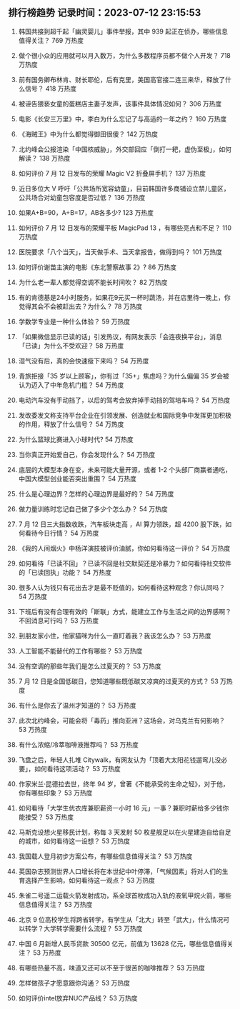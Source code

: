 
## 排行榜趋势 记录时间：2023-07-12 23:15:53
  
  1. 韩国共接到超千起「幽灵婴儿」事件举报，其中 939 起正在侦办，哪些信息值得关注？ 769 万热度
    
  2. 做个很小众的应用就可以月入数万，为什么多数程序员都不做个人开发？ 718 万热度
    
  3. 前有国务卿布林肯、财长耶伦，后有克里，美国高官接二连三来华，释放了什么信号？ 418 万热度
    
  4. 被诬告猥亵女童的蛋糕店主妻子发声，该事件具体情况如何？ 306 万热度
    
  5. 电影《长安三万里》中，李白为什么忘记了与高适的一年之约？ 160 万热度
    
  6. 《海贼王》中为什么都觉得御田很傻？ 142 万热度
    
  7. 北约峰会公报渲染「中国核威胁」，外交部回应「倒打一耙，虚伪至极」，如何解读？ 138 万热度
    
  8. 如何评价 7 月 12 日发布的荣耀 Magic V2 折叠屏手机？ 137 万热度
    
  9. 近日多位大 V 呼吁「公共场所宽容幼童」，目前韩国许多商铺设立禁儿童区，公共场合对幼童包容度是否过低？ 136 万热度
    
  10. 如果A+B=90，A÷B=17，AB各多少? 123 万热度
    
  11. 如何评价 7 月 12 日发布的荣耀平板 MagicPad 13 ，有哪些亮点和不足？ 110 万热度
    
  12. 医院要求「八个当天」，当天做手术、当天拿报告，做得到吗？ 101 万热度
    
  13. 如何评价谢苗主演的电影《东北警察故事 2》? 86 万热度
    
  14. 为什么老一辈人都觉得空调不能长时间吹？ 82 万热度
    
  15. 有的肯德基是24小时服务，如果花9元买一杯时蔬汤，并在店里待一晚上，你觉得其会不会被赶出去？为什么？ 78 万热度
    
  16. 学数学专业是一种什么体验？ 59 万热度
    
  17. 「如果微信显示已读的话」引发热议，有网友表示「会连夜换平台」，消息「已读」为什么不受欢迎？ 58 万热度
    
  18. 湿气没有后，真的会快速瘦下来吗？ 54 万热度
    
  19. 青旅拒接「35 岁以上顾客」，你有过「35+」焦虑吗？为什么偏偏 35 岁会被认为迈入了中年危机门槛？ 54 万热度
    
  20. 电动汽车没有手动挡了，以后的驾考会放弃掉手动挡的驾培车吗？ 54 万热度
    
  21. 发改委发文称支持平台企业在引领发展、创造就业和国际竞争中发挥更加积极的作用，释放了什么信号？ 54 万热度
    
  22. 为什么篮球比赛进入小球时代? 54 万热度
    
  23. 当你真正开始爱自己，你会发现什么？ 54 万热度
    
  24. 底层的大模型本身在变，未来可能大量开源，或者 1-2 个头部厂商赢者通吃，中国大模型创业能否突出重围？ 54 万热度
    
  25. 什么是心理边界？怎样的心理边界是最好的？ 54 万热度
    
  26. 做力量训练时忘记自己做了多少个怎么办？ 54 万热度
    
  27. 7 月 12 日三大指数收跌，汽车板块走高 ，AI 算力领跌，超 4200 股下跌，如何看待今日行情？ 54 万热度
    
  28. 《我的人间烟火》中杨洋演技被评价油腻，你如何看待这一评价？ 54 万热度
    
  29. 如何看待「已读不回」？已读不回是社交默契还是冷暴力？如何看待社交软件的「已读回执」功能？ 54 万热度
    
  30. 很多人认为钱只有花出去才是最不贬值的，如何看待这种观念？你认同吗？ 54 万热度
    
  31. 下班后有没有合理有效的「断联」方式，能建立工作与生活之间的边界感啊？不回消息可行吗？ 53 万热度
    
  32. 到朋友家小住，他家猫咪为什么一直盯着我？我该怎么办？ 53 万热度
    
  33. 人工智能不能替代的工作有哪些？ 53 万热度
    
  34. 没有空调的那些年我们是怎么过夏天的？ 53 万热度
    
  35. 7 月 12 日是全国低碳日，您知道哪些既低碳又凉爽的过夏天的方式？ 53 万热度
    
  36. 有什么是你去了温州才知道的？ 53 万热度
    
  37. 此次北约峰会，可能会将「毒药」推向亚洲？这场会，对乌克兰有何影响？ 53 万热度
    
  38. 有什么浓缩/冷萃咖啡液推荐吗？ 53 万热度
    
  39. 飞盘之后，年轻人扎堆 Citywalk，有网友认为「顶着大太阳花钱遛弯儿没必要」，如何看待这项活动？ 53 万热度
    
  40. 作家米兰·昆德拉去世，终年 94 岁，曾著《不能承受的生命之轻》，对于他，你有哪些印象？ 53 万热度
    
  41. 如何看待「大学生优衣库兼职薪资一小时 16 元」一事？兼职时薪给多少钱你能接受？ 53 万热度
    
  42. 马斯克设想火星移民计划，称每 3 天发射 50 枚星舰足以在火星建造自给自足的城市，如何看待这一设想？ 53 万热度
    
  43. 我国载人登月初步方案公布，有哪些信息值得关注？ 53 万热度
    
  44. 英国杂志预测世界人口增长将在本世纪中叶停滞，「气候因素」将对人们的生育选择产生影响，如何看待这一观点？ 53 万热度
    
  45. 朱雀二号遥二运载火箭发射成功，系全球首枚成功入轨的液氧甲烷火箭，哪些信息值得关注？ 53 万热度
    
  46. 北京 9 位高校学生将跨省转学，有学生从「北大」转至「武大」，什么情况可以转学？大学转学需要什么流程？ 53 万热度
    
  47. 中国 6 月新增人民币贷款 30500 亿元，前值为 13628 亿元，哪些信息值得关注？ 53 万热度
    
  48. 有哪些热量不高，味道又还可以不至于很苦的咖啡推荐？ 53 万热度
    
  49. 怎样做孩子才愿意跟你沟通？ 53 万热度
    
  50. 如何评价intel放弃NUC产品线？ 53 万热度
    